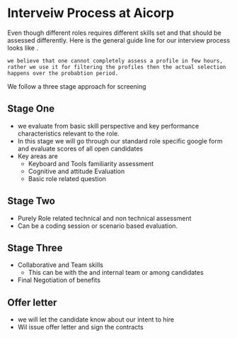 # Interveiw Process at Aicorp

Even though different roles requires different skills set and that should be assessed differently.
Here is the general guide line for our interview process looks like . 

`we believe that one cannot completely assess a profile in few hours, rather we use it for filtering the profiles then the actual selection happens over the probabtion period.`

We follow a three stage approach for screening 

## Stage One

- we evaluate from basic skill perspective and key performance characteristics relevant to the role. 
- In this stage we will go through our standard role specific google form and evaluate scores of all open candidates
- Key areas are
	- Keyboard and Tools familiarity assessment
	- Cognitive and attitude Evaluation
	- Basic role related question

## Stage Two

- Purely Role related technical and non technical assessment
- Can be a coding session or scenario based evaluation.

  
## Stage Three

- Collaborative and Team skills
	- This can be with the and internal team or among candidates
- Final Negotiation of benefits

## Offer letter

- we will let the candidate know about our intent to hire
- Wil issue offer letter and sign the contracts 
